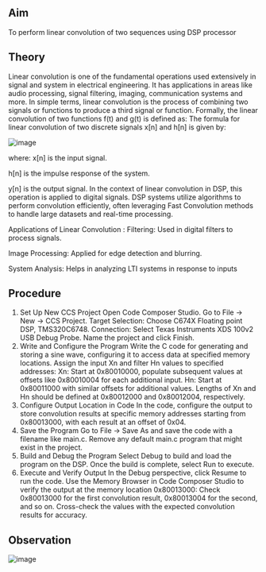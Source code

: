## Aim
To perform linear convolution of two sequences using DSP processor

## Theory
Linear convolution is one of the fundamental operations used extensively in signal and system in electrical engineering. It has applications in areas like audio processing, signal filtering, imaging, communication systems and more.
In simple terms, linear convolution is the process of combining two signals or functions to produce a third signal or function. Formally, the linear convolution of two functions f(t) and g(t) is defined as: 
The formula for linear convolution of two discrete signals x[n] and h[n] is given by: 

![image](https://github.com/user-attachments/assets/c4a3f160-20d9-44ac-befa-6c71f0a77d8b)

where: 
x[n] is the input signal. 
 
h[n] is the impulse response of the system. 

y[n] is the output signal. 
In the context of linear convolution in DSP, this operation is applied to digital signals. DSP systems utilize algorithms to perform convolution efficiently, often leveraging Fast Convolution methods to handle large datasets and real-time processing. 

Applications of Linear Convolution : 
	Filtering: Used in digital filters to process signals. 
 
Image Processing: Applied for edge detection and blurring. 
 
System Analysis: Helps in analyzing LTI systems in response to inputs

## Procedure 

1. Set Up New CCS Project
Open Code Composer Studio.
Go to File → New → CCS Project.
Target Selection: Choose C674X Floating point DSP, TMS320C6748.
Connection: Select Texas Instruments XDS 100v2 USB Debug Probe.
Name the project and click Finish. 
2. Write and Configure the Program
Write the C code for generating and storing a sine wave, configuring it to access data at specified memory locations.
Assign the input Xn and filter Hn values to specified addresses:
Xn: Start at 0x80010000, populate subsequent values at offsets like 0x80010004 for each additional input.
Hn: Start at 0x80011000 with similar offsets for additional values.
Lengths of Xn and Hn should be defined at 0x80012000 and 0x80012004, respectively.
3. Configure Output Location in Code
In the code, configure the output to store convolution results at specific memory addresses starting from 0x80013000, with each result at an offset of 0x04.
4. Save the Program
Go to File → Save As and save the code with a filename like main.c.
Remove any default main.c program that might exist in the project.
5. Build and Debug the Program
Select Debug to build and load the program on the DSP.
Once the build is complete, select Run to execute.
6. Execute and Verify Output
In the Debug perspective, click Resume to run the code.
Use the Memory Browser in Code Composer Studio to verify the output at the memory location 0x80013000:
Check 0x80013000 for the first convolution result, 0x80013004 for the second, and so on.
Cross-check the values with the expected convolution results for accuracy.

## Observation
![image](https://github.com/user-attachments/assets/e6567710-006c-4d15-906c-46c0fafd7294)
